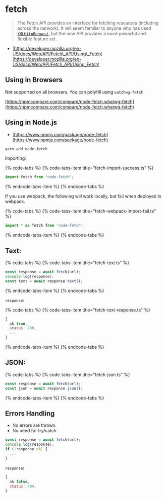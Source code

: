 # fetch

> The Fetch API provides an interface for fetching resources \(including across the network\). It will seem familiar to anyone who has used [`XMLHttpRequest`](https://developer.mozilla.org/en-US/docs/Web/API/XMLHttpRequest), but the new API provides a more powerful and flexible feature set.

* [https://developer.mozilla.org/en-US/docs/Web/API/Fetch\_API/Using\_Fetch](https://developer.mozilla.org/en-US/docs/Web/API/Fetch_API/Using_Fetch)

## **Using in Browsers**

Not supported on all browsers. You can polyfill using `watchwg-fetch`

[https://npmcompare.com/compare/node-fetch,whatwg-fetch](https://npmcompare.com/compare/node-fetch,whatwg-fetch)

## Using in Node.js

* [https://www.npmjs.com/package/node-fetch](https://www.npmjs.com/package/node-fetch)

```bash
yarn add node-fetch
```

Importing:

{% code-tabs %}
{% code-tabs-item title="fetch-import-success.ts" %}
```typescript
import fetch from 'node-fetch';
```
{% endcode-tabs-item %}
{% endcode-tabs %}

If you use webpack, the following will work locally, but fail when deployed in webpack.

{% code-tabs %}
{% code-tabs-item title="fetch-webpack-import-fail.ts" %}
```typescript
import * as fetch from 'node-fetch';
```
{% endcode-tabs-item %}
{% endcode-tabs %}

## Text:

{% code-tabs %}
{% code-tabs-item title="fetch-text.ts" %}
```typescript
const response = await fetch(url);
console.log(response);
const text = await response.text();
```
{% endcode-tabs-item %}
{% endcode-tabs %}

`response`:

{% code-tabs %}
{% code-tabs-item title="fetch-text-response.ts" %}
```javascript
{
  ok true,
  status: 200,
  ...
}
```
{% endcode-tabs-item %}
{% endcode-tabs %}

## JSON:

{% code-tabs %}
{% code-tabs-item title="fetch-json.ts" %}
```javascript
const response = await fetch(url);
const json = await response.json();
```
{% endcode-tabs-item %}
{% endcode-tabs %}

## Errors Handling

* No errors are thrown.
* No need for try/catch

```typescript
const response = await fetch(url);
console.log(response);
if (!response.ok) {
  ...
}
```

`response`:

```javascript
{
  ok false,
  status: 404,
}
```

